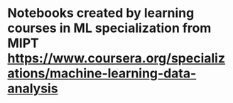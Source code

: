 # Notebooks created by learning courses in ML specialization from MIPT https://www.coursera.org/specializations/machine-learning-data-analysis

